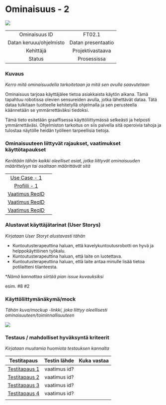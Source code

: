 # Ominaisuus - 2

[![](http://img.youtube.com/vi/45aSdlg6NK0/0.jpg)](http://www.youtube.com/watch?v=45aSdlg6NK0 "")


| | |
|:-:|:-:|
| Ominaisuus ID | FT02.1 |
| Datan keruuu/ohjelmisto | Datan presentaatio |
| Kehittäjä | Projektivastaava |
| Status | Prosessissa |

### Kuvaus

*Kerro mitä ominaisuudella tarkoitetaan ja mitä sen avulla saavutetaan*

Ominaisuus tarjoaa käyttäjälee tietoa asiakkaista käytön aikana. Tämä tapahtuu robotissa olevien sensureiden avulla, jotka lähettävät dataa.
Tätä dataa tulkitaan tuotteelle kehitetyllä ohjelmalla ja sen perusteella käännetään se ymmärrettäväksi tiedoksi.

Tämä tieto esitetään graaffisessa käyttöliittymässä selkeästi ja helposti ymmärrettäväsi.
Ohjelmiston tarkoitus on siis palvella sitä operoivia tahoja ja tulostaa näytölle heidän työlleen tarpeellisia tietoja.


### Ominaisuuteen liittyvät rajaukset, vaatimukset käyttötapaukset

*Kerätään tähän kaikki oleelliset asiat, jotka liittyvät ominaisuuden määrittelyyn tai osaltaan määrittävät sitä*

| | |
|:-:|:-:|
| [Use Case - 1](https://gitlab.labranet.jamk.fi/m3268---vuosi-2019/ttos0100---2019-toteutus/blob/master/dokumentit/02-vaatimusmaarittely/Profiilit%20ja%20sidosryhm%C3%A4t/Profiili-1.md) | |
| [Profiili - 1](https://gitlab.labranet.jamk.fi/m3268---vuosi-2019/ttos0100---2019-toteutus/blob/master/dokumentit/02-vaatimusmaarittely/Usecases/Usecase%20-%201.md) | |
| [Vaatimus ReqID]() |  | 
| [Vaatimus ReqID]() |  | 
| [Vaatimus ReqID]() |  | 

### Alustavat käyttäjätarinat (User Storys)

*Kirjataan User Storyt alustavasti tähän*

* Kuntoutusterapeuttina haluan, että kavelykuntoutusrobotti on hyvä ja helppokäyttöinen työkalu.
* Kuntoutusterapeuttina haluan, että laite on luotettava.
* Kuntoutusterapeuttina haluan, että laite antaa minulle lisää tietoa potilaitteni tilanteesta.

**Nämä kannattaa siirtää pian issue kuvauksiksi*

esim. #8 #2


### Käyttöliittymänäkymä/mock 

*Tähän kuva/mockup -linkki, joka liittyy oleellisesti ominaisuuteen/toiminnallisuuteen*

![](https://openclipart.org/image/300px/svg_to_png/247488/1461589195.png)


### Testaus / mahdolliset hyväksyntä kriteerit 

*Kirjataan muutamia huomiota testauksen kannalta*

| Testitapaus  | Testin lähde  | Kuka vastaa  |
|:-: | :-:|:-:|
| [Testitapaus 1]()  | vaatimus id?   |   |
| [Testitapaus 2]()  | vaatimus id?   |   |
| [Testitapaus 3]()  | vaatimus id?   |   |
| [Testitapaus 4]()  | vaatimus id?   |   |
| | |





